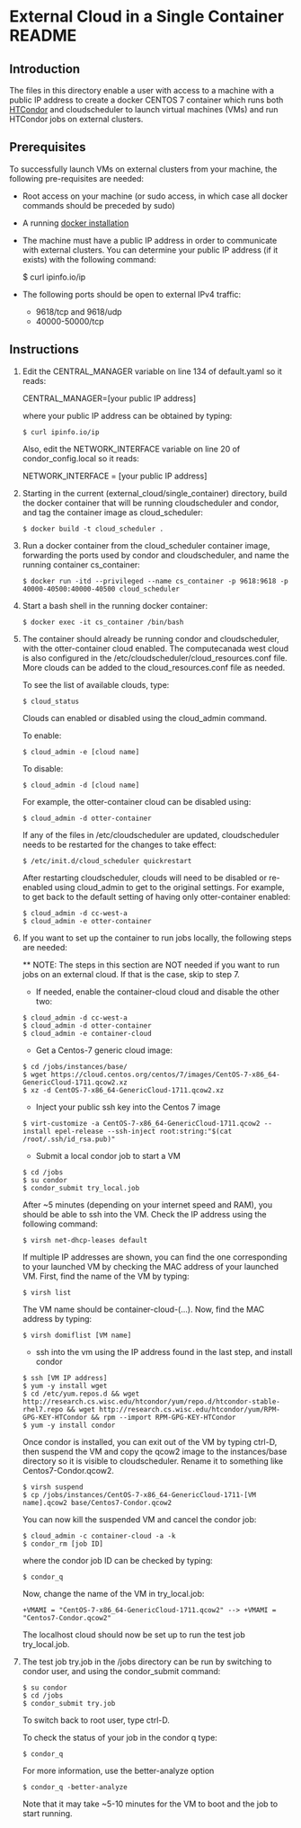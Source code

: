 # External Cloud in a Single Container README

## Introduction

The files in this directory enable a user with access to a machine with a public IP address to create a docker CENTOS 7 container which runs both [HTCondor](https://research.cs.wisc.edu/htcondor/description.html) and cloudscheduler to launch virtual machines (VMs) and run HTCondor jobs on external clusters. 

## Prerequisites

To successfully launch VMs on external clusters from your machine, the following pre-requisites are needed:

* Root access on your machine (or sudo access, in which case all docker commands should be preceded by sudo)

* A running [docker installation](https://runnable.com/docker/install-docker-on-linux)

* The machine must have a public IP address in order to communicate with external clusters. You can determine your public IP address (if it exists) with the following command:

  $ curl ipinfo.io/ip

* The following ports should be open to external IPv4 traffic:

    * 9618/tcp and 9618/udp
    * 40000-50000/tcp

## Instructions

1. Edit the CENTRAL_MANAGER variable on line 134 of default.yaml so it reads: 

    CENTRAL_MANAGER=[your public IP address]

    where your public IP address can be obtained by typing: 

    ~~~~
    $ curl ipinfo.io/ip
    ~~~~

    Also, edit the NETWORK_INTERFACE variable on line 20 of condor_config.local so it reads:

    NETWORK_INTERFACE = [your public IP address]

2. Starting in the current (external_cloud/single_container) directory, build the docker container that will be running cloudscheduler and condor, and tag the container image as cloud_scheduler:

    ~~~~
    $ docker build -t cloud_scheduler .
    ~~~~
    
3. Run a docker container from the cloud_scheduler container image, forwarding the ports used by condor and cloudscheduler, and name the running container cs_container:

    ~~~~
    $ docker run -itd --privileged --name cs_container -p 9618:9618 -p 40000-40500:40000-40500 cloud_scheduler
    ~~~~

4. Start a bash shell in the running docker container:

    ~~~~
    $ docker exec -it cs_container /bin/bash
    ~~~~

5. The container should already be running condor and cloudscheduler, with the otter-container cloud enabled. The computecanada west cloud is also configured in the /etc/cloudscheduler/cloud_resources.conf file. More clouds can be added to the cloud_resources.conf file as needed. 

    To see the list of available clouds, type:

    ~~~~
    $ cloud_status 
    ~~~~


      Clouds can enabled or disabled using the cloud_admin command.

      To enable:

      ~~~~
      $ cloud_admin -e [cloud name]
      ~~~~

      To disable:

      ~~~~
      $ cloud_admin -d [cloud name]
      ~~~~

      For example, the otter-container cloud can be disabled using:

      ~~~~
      $ cloud_admin -d otter-container
      ~~~~
  
    If any of the files in /etc/cloudscheduler are updated, cloudscheduler needs to be restarted for the changes to take effect:

    ~~~~
    $ /etc/init.d/cloud_scheduler quickrestart
    ~~~~

    After restarting cloudscheduler, clouds will need to be disabled or re-enabled using cloud_admin to get to the original settings. For example, to get back to the default setting of having only otter-container enabled:

    ~~~~
    $ cloud_admin -d cc-west-a
    $ cloud_admin -e otter-container
    ~~~~

6. If you want to set up the container to run jobs locally, the following steps are needed:

    ** NOTE: The steps in this section are NOT needed if you want to run jobs on an external cloud. If that is the case, skip to step 7.

    * If needed, enable the container-cloud cloud and disable the other two:
  
    ~~~~
    $ cloud_admin -d cc-west-a
    $ cloud_admin -d otter-container
    $ cloud_admin -e container-cloud
    ~~~~

    * Get a Centos-7 generic cloud image:
  
    ~~~~
    $ cd /jobs/instances/base/
    $ wget https://cloud.centos.org/centos/7/images/CentOS-7-x86_64-GenericCloud-1711.qcow2.xz
    $ xz -d CentOS-7-x86_64-GenericCloud-1711.qcow2.xz
    ~~~~

    * Inject your public ssh key into the Centos 7 image
  
    ~~~~
    $ virt-customize -a CentOS-7-x86_64-GenericCloud-1711.qcow2 --install epel-release --ssh-inject root:string:"$(cat /root/.ssh/id_rsa.pub)"
    ~~~~
 
    * Submit a local condor job to start a VM
  
    ~~~~
    $ cd /jobs
    $ su condor
    $ condor_submit try_local.job
    ~~~~
 
    After ~5 minutes (depending on your internet speed and RAM), you should be able to ssh into the VM. Check the IP address using the following command:
  
    ~~~~
    $ virsh net-dhcp-leases default
    ~~~~
 
    If multiple IP addresses are shown, you can find the one corresponding to your launched VM by checking the MAC address of your launched VM. First, find the name of the VM by typing:
 
    ~~~~
    $ virsh list
    ~~~~
 
    The VM name should be container-cloud-(...). Now, find the MAC address by typing:
 
    ~~~~
    $ virsh domiflist [VM name]
    ~~~~
 
    * ssh into the vm using the IP address found in the last step, and install condor
 
    ~~~~
    $ ssh [VM IP address]
    $ yum -y install wget
    $ cd /etc/yum.repos.d && wget http://research.cs.wisc.edu/htcondor/yum/repo.d/htcondor-stable-rhel7.repo && wget http://research.cs.wisc.edu/htcondor/yum/RPM-GPG-KEY-HTCondor && rpm --import RPM-GPG-KEY-HTCondor
    $ yum -y install condor
    ~~~~
 
   Once condor is installed, you can exit out of the VM by typing ctrl-D, then suspend the VM and copy the qcow2 image to the instances/base directory so it is visible to cloudscheduler. Rename it to something like Centos7-Condor.qcow2.
 
    ~~~~
    $ virsh suspend
    $ cp /jobs/instances/CentOS-7-x86_64-GenericCloud-1711-[VM name].qcow2 base/Centos7-Condor.qcow2
    ~~~~
  
    You can now kill the suspended VM and cancel the condor job:
  
    ~~~~
    $ cloud_admin -c container-cloud -a -k
    $ condor_rm [job ID]
    ~~~~
  
    where the condor job ID can be checked by typing:
  
    ~~~~
    $ condor_q
    ~~~~
 
    Now, change the name of the VM in try_local.job:
 
    ~~~~
    +VMAMI = "CentOS-7-x86_64-GenericCloud-1711.qcow2" --> +VMAMI = "Centos7-Condor.qcow2"
    ~~~~
 
    The localhost cloud should now be set up to run the test job try_local.job.
  
7. The test job try.job in the /jobs directory can be run by switching to condor user, and using the condor_submit command:

    ~~~~
    $ su condor
    $ cd /jobs
    $ condor_submit try.job
    ~~~~

    To switch back to root user, type ctrl-D.

    To check the status of your job in the condor q type:

    ~~~~
    $ condor_q
    ~~~~

    For more information, use the better-analyze option

    ~~~~
    $ condor_q -better-analyze
    ~~~~

    Note that it may take ~5-10 minutes for the VM to boot and the job to start running.

    


